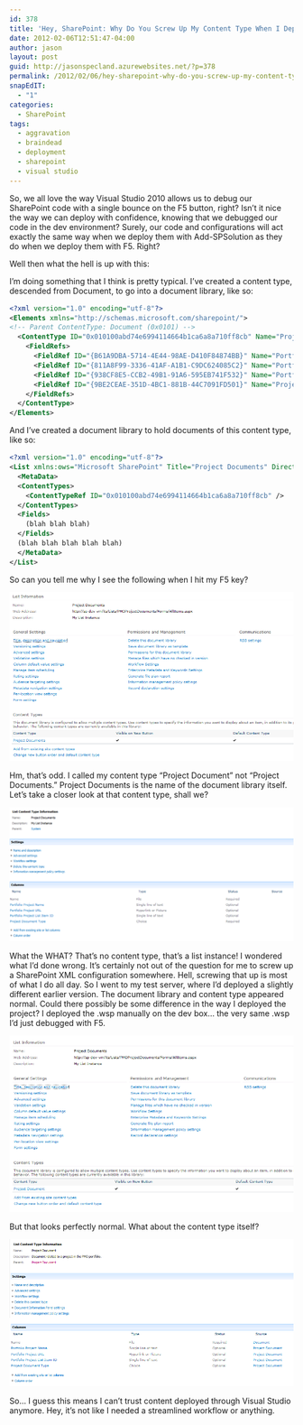 ```yaml
---
id: 378
title: 'Hey, SharePoint: Why Do You Screw Up My Content Type When I Deploy It Through Visual Studio?'
date: 2012-02-06T12:51:47-04:00
author: jason
layout: post
guid: http://jasonspecland.azurewebsites.net/?p=378
permalink: /2012/02/06/hey-sharepoint-why-do-you-screw-up-my-content-type-when-i-deploy-it-through-visual-studio/
snapEdIT:
  - "1"
categories:
  - SharePoint
tags:
  - aggravation
  - braindead
  - deployment
  - sharepoint
  - visual studio
---
```

So, we all love the way Visual Studio 2010 allows us to debug our SharePoint code with a single bounce on the F5 button, right? Isn&#8217;t it nice the way we can deploy with confidence, knowing that we debugged our code in the dev environment? Surely, our code and configurations will act exactly the same way when we deploy them with Add-SPSolution as they do when we deploy them with F5. Right?

Well then what the hell is up with this:

I&#8217;m doing something that I think is pretty typical. I&#8217;ve created a content type, descended from Document, to go into a document library, like so:

```xml  
<?xml version="1.0" encoding="utf-8"?>
<Elements xmlns="http://schemas.microsoft.com/sharepoint/">  
<!-- Parent ContentType: Document (0x0101) -->
  <ContentType ID="0x010100abd74e6994114664b1ca6a8a710ff8cb" Name="Project Document" Group="WMC Project Management" Description="Document related to a project in the PMO portfolio." Inherits="TRUE" Version="0">  
    <FieldRefs>  
      <FieldRef ID="{B61A9DBA-5714-4E44-98AE-D410F84874BB}" Name="PortfolioProjectName" DisplayName="Portfolio Project Name" />  
      <FieldRef ID="{811A8F99-3336-41AF-A1B1-C9DC624085C2}" Name="PortfolioProjectUrl" DisplayName="Portfolio Project URL" />  
      <FieldRef ID="{938CF8E5-CCB2-49B1-91A6-595EB741F532}" Name="PortfolioProjectListItemId" DisplayName="Portfolio Project List Item ID" />  
      <FieldRef ID="{9BE2CEAE-351D-4BC1-881B-44C7091FD501}" Name="ProjectDocumentType" DisplayName="Project Document Type" />  
    </FieldRefs>  
  </ContentType>  
</Elements>  
```

And I&#8217;ve created a document library to hold documents of this content type, like so:

```xml  
<?xml version="1.0" encoding="utf-8"?>
<List xmlns:ows="Microsoft SharePoint" Title="Project Documents" Direction="$Resources:Direction;" FolderCreation="TRUE" EnableContentTypes="TRUE" Url="PMOProjectDocuments-ProjectDocumentLibrary" BaseType="1" xmlns="http://schemas.microsoft.com/sharepoint/">  
  <MetaData>  
  <ContentTypes>  
    <ContentTypeRef ID="0x010100abd74e6994114664b1ca6a8a710ff8cb" />  
  </ContentTypes>  
  <Fields>  
    (blah blah blah)  
  </Fields>  
  (blah blah blah blah blah)  
  </MetaData>  
</List>  
```

So can you tell me why I see the following when I hit my F5 key?

![List Configuration From Visual Studio](../images/list_info_visual_studio.png)

Hm, that&#8217;s odd. I called my content type &#8220;Project Document&#8221; not &#8220;Project Documents.&#8221; Project Documents is the name of the document library itself. Let&#8217;s take a closer look at that content type, shall we?

![Content Type in Visual Studio](../images/content_type_visual_studio.png)

What the WHAT? That&#8217;s no content type, that&#8217;s a list instance! I wondered what I&#8217;d done wrong. It&#8217;s certainly not out of the question for me to screw up a SharePoint XML configuration somewhere. Hell, screwing that up is most of what I do all day. So I went to my test server, where I&#8217;d deployed a slightly different earlier version. The document library and content type appeared normal. Could there possibly be some difference in the way I deployed the project? I deployed the .wsp manually on the dev box&#8230; the very same .wsp I&#8217;d just debugged with F5.

![List Configuration with Manual Deployment](../images/list_info_manual_deploy.png)

But that looks perfectly normal. What about the content type itself?

![Content Type with Manual Deployment](../images/content_type_manual_deployment.png)

So&#8230; I guess this means I can&#8217;t trust content deployed through Visual Studio anymore. Hey, it&#8217;s not like I needed a streamlined workflow or anything.